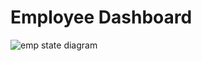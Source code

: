 # Employee Dashboard 
![emp state diagram](https://user-images.githubusercontent.com/78169319/172201278-f7f7388b-5b81-4c56-b1f7-af5722dd177c.png)


